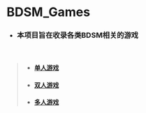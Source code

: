 # BDSM_Games

+ ### 本项目旨在收录各类BDSM相关的游戏
<br />

> + #### [单人游戏]()
> + #### [双人游戏]()
> + #### [多人游戏]()